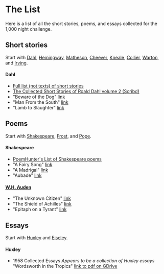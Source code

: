 # The List
Here is a list of all the short stories, poems, and essays collected for the 1,000 night challenge.

## Short stories
Start with [Dahl](http://en.wikipedia.org/wiki/Roald_Dahl), [Hemingway](http://en.wikipedia.org/wiki/Hemingway), [Matheson](http://en.wikipedia.org/wiki/Richard_Matheson), [Cheever](http://en.wikipedia.org/wiki/John_Cheever), [Kneale](http://en.wikipedia.org/wiki/Nigel_Kneale), [Collier](http://en.wikipedia.org/wiki/John_Collier_%28writer%29), [Warton](http://en.wikipedia.org/wiki/Edith_Wharton), and [Irving](http://en.wikipedia.org/wiki/Washington_Irving).

#### Dahl
- [Full list (not texts) of short stories](http://www.roalddahlfans.com/shortstories.php)
- [The Collected Short Stories of Roald Dahl volume 2 (Scribd)](http://www.scribd.com/doc/15666439/The-Collected-Short-Stories-of-Roald-Dahl-Volume-2-Roald-Dahl)
- "Beware of the Dog" [link](http://www.classicshorts.com/stories/botd.html)
- "Man From the South" [link](http://www.classicshorts.com/stories/south.html)
- "Lamb to Slaughter" [link](http://www.classicshorts.com/stories/lamb.html)

## Poems
Start with [Shakespeare](http://en.wikipedia.org/wiki/William_Shakespeare), [Frost](http://en.wikipedia.org/wiki/Robert_Frost), and [Pope](http://en.wikipedia.org/wiki/Alexander_Pope).

#### Shakespeare
- [PoemHunter's List of Shakespeare poems](http://www.poemhunter.com/william-shakespeare/)
- "A Fairy Song" [link](http://www.poemhunter.com/poem/a-fairy-song/)
- "A Madrigal" [link](http://www.poemhunter.com/poem/a-madrigal-2/)
- "Aubade" [link](http://www.poemhunter.com/poem/aubade-2/)

#### [W.H. Auden](http://en.wikipedia.org/wiki/W._H._Auden)
- "The Unknown Citizen" [link](http://poetry.rapgenius.com/W-h-auden-the-unknown-citizen-lyrics)
- "The Shield of Achilles" [link](http://www.poets.org/viewmedia.php/prmMID/15547)
- "Epitaph on a Tyrant" [link](http://poetry.rapgenius.com/W-h-auden-epitaph-on-a-tyrant-lyrics)

## Essays
Start with [Huxley](http://en.wikipedia.org/wiki/Aldus_Huxley) and [Eiseley](http://en.wikipedia.org/wiki/Loren_Eiseley).

#### Huxley
- 1958 Collected Essays _Appears to be a collection of Huxley essays_ "Wordsworth in the Tropics" [link to pdf on GDrive](https://docs.google.com/file/d/0B1wVj1bO9bocY0x2N0dXNzNkVWc/)

